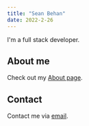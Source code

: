 ```yaml
---
title: "Sean Behan"
date: 2022-2-26
---
```


I'm a full stack developer.

About me
--------

Check out my [About page](/about.html).

Contact
-------

Contact me via [email](mailto:codebam@riseup.net).
